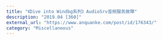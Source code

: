 ```yaml
---
title: "《Dive into Windbg系列》AudioSrv音频服务故障"
description: "2019.04 [360]"
external_url: "https://www.anquanke.com/post/id/176343/"
category: "Miscellaneous"
---
```

